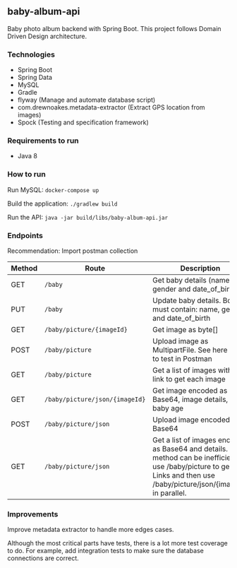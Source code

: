 ## baby-album-api ##

Baby photo album backend with Spring Boot. This project follows Domain Driven Design architecture. 

### Technologies ###

* Spring Boot
* Spring Data
* MySQL
* Gradle
* flyway (Manage and automate database script)
* com.drewnoakes.metadata-extractor (Extract GPS location from images)
* Spock (Testing and specification framework) 

### Requirements to run ###

* Java 8

### How to run ###

Run MySQL: `docker-compose up`

Build the application: `./gradlew build`     

Run the API: `java -jar build/libs/baby-album-api.jar`

### Endpoints ###

Recommendation: Import postman collection 

| Method | Route | Description |
|--------|-------|-------------|
| GET    | `/baby` | Get baby details (name, gender and date_of_birth) |
| PUT    | `/baby` | Update baby details. Body must contain: name, gender and date_of_birth |
| GET    | `/baby/picture/{imageId}` | Get image as byte[] |
| POST   | `/baby/picture` | Upload image as MultipartFile. See here how to test in Postman |
| GET    | `/baby/picture` | Get a list of images with the link to get each image |
| GET    | `/baby/picture/json/{imageId}` | Get image encoded as Base64, image details, and baby age|
| POST   | `/baby/picture/json` | Upload image encoded as Base64|
| GET    | `/baby/picture/json` | Get a list of images encoded as Base64 and details. This method can be inefficient, use /baby/picture to get Links and then use /baby/picture/json/{imageId} in parallel.|


### Improvements ###

Improve metadata extractor to handle more edges cases.

Although the most critical parts have tests, there is a lot more test coverage to do. For example, add integration tests to make sure the database connections are correct.  